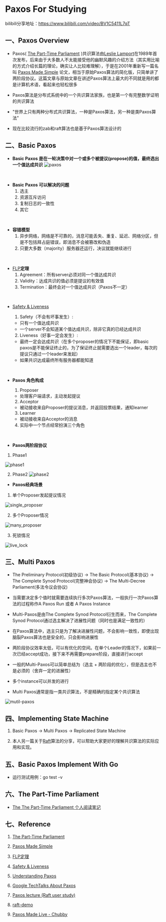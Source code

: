 # Paxos For Studying

bilibili分享地址：https://www.bilibili.com/video/BV1C5411L7qT

## 一、Paxos Overview

* Paxos( [The Part-Time Parliament](http://lamport.azurewebsites.net/pubs/lamport-paxos.pdf) )共识算法由[Leslie Lamport](http://www.lamport.org/)在1989年首次发布，后来由于大多数人不太能接受他的幽默风趣的介绍方法（其实用比喻的方式介绍长篇的理论，确实让人比较难理解），于是在2001年重新写一篇名叫 [Paxos Made Simple](http://lamport.azurewebsites.net/pubs/paxos-simple.pdf) 论文，相当于原始Paxos算法的简化版，只简单讲了两阶段协议。这篇文章与原始文章在讲述Paxos算法上最大的不同就是用的都是计算机术语，看起来也轻松很多

* Paxos算法是分布式系统中的一个共识算法家族，也是第一个有完整数学证明的共识算法

* "世界上只有两种分布式共识算法，一种是Paxos算法，另一种是类Paxos算法"

* 现在比较流行的zab和raft算法也是基于Paxos算法设计的

## 二、Basic Paxos

* **Basic Paxos 是在一轮决策中对一个或多个被提议(propose)的值，最终选出一个值达成共识**
![paxos](./images/paxos.png)
<br/>

* **Basic Paxos 可以解决的问题**
    1. 选主
    2. 资源互斥访问
    3. 复制日志的一致性
    4. 其它
<br/>

* **容错模型**
    1. 异步网络，网络是不可靠的，消息可能丢失、重复、延迟、网络分区，但是不包括拜占庭错误，即消息不会被篡改和伪造
    2. 只要大多数（majority）服务器还运行，决议就能继续进行
<br/>

* [FLP](https://groups.csail.mit.edu/tds/papers/Lynch/jacm85.pdf)**定理**
    1. Agreement：所有server必须对同一个值达成共识
    2. Validity：达成共识的值必须是提议的有效值
    3. Termination：最终会对一个值达成共识（Paxos不一定）
<br/>

* [Safety & Liveness](https://lrita.github.io/images/posts/distribution/safety-and-liveness-properties-a-survey.pdf)

    1. Safety（不会有坏事发生）:
    - 只有一个值达成共识
    - 一个server不会知道某个值达成共识，除非它真的已经达成共识

    2. Liveness（好事一定会发生）: 
    - 最终一定会达成共识（在多个proposer的情况下不能保证，即basic paxos是不能保证终止的，为了保证终止就需要选出一个leader，每次的提议只通过一个leader来发起）
    - 如果共识达成最终所有服务器都能知道
<br/>

* **Paxos 角色构成**

    1. Proposer
    - 处理客户端请求，主动发起提议
    2. Acceptor
    - 被动接收来自Proposer的提议消息，并返回投票结果，通知learner
    3. Learner
    - 被动接收来自Acceptor的消息
    4. 实际中一个节点经常扮演三个角色
<br/>

* **Paxos两阶段协议**

1. Phase1

![phase1](./images/phase1.png)

2. Phase2
![phase2](./images/phase2.png)

* **Paxos经典场景**

1. 单个Proposer发起提议情况

![single_proposer](./images/single_proposer.png)

2. 多个Proposer情况

![many_proposer](./images/many_proposer.png)

3. 死锁情况

![live_lock](./images/live_lock.png)

## 三、Multi Paxos

* The Preliminary Protocol(初级协议) -> The Basic Protocol(基本协议) -> The Complete Synod Protocol(完整神会协议) -> The Multi-Decree Parliament(多法令议会协议)

* 当需要决定多个值时就需要连续执行多次Paxos算法，一般执行一次Paxos算法的过程称作A Paxos Run 或者 A Paxos Instance

* Multi-Paxos是由The Complete Synod Protocol衍生而来，The Complete Synod Protocol通过选主解决了进展性问题（同时也是满足一致性的）

* 在Paxos算法中，选主只是为了解决进展性问题，不会影响一致性，即使出现脑裂Paxos算法也是安全的，只会影响进展性

* 两阶段协议效率太低，可以有优化的空间。在单个Leader的情况下，如果前一次已经accept成功，接下来不再需要prepare阶段，直接进行accept

* 一般的Multi-Paxos可以简单总结为（选主 + 两阶段的优化），但是选主也不是必须的（舍弃一定的进展性）

* 多个instance可以并发的进行

* Multi Paxos通常是指一类共识算法，不是精确的指定某个共识算法

![mutil-paxos](./images/mutil_paxos.png)

## 四、Implementing State Machine

1. Basic Paxos -> Multi Paxos -> Replicated State Machine

2. 本人另一篇关于[Raft](https://github.com/vision9527/raft-demo)算法的分享，可以帮助大家更好的理解共识算法的实际应用和实现。

## 五、Basic Paxos Implement With Go

* 运行测试用例：go test -v

## 六、The Part-Time Parliament

* [The The Part-Time Parliament 个人阅读笔记](https://github.com/vision9527/paxos/blob/main/lamport-paxos-vision9527.pdf)

## 七、Reference

1. [The Part-Time Parliament](http://lamport.azurewebsites.net/pubs/lamport-paxos.pdf)

2. [Paxos Made Simple](http://lamport.azurewebsites.net/pubs/paxos-simple.pdf)

3. [FLP定理](https://groups.csail.mit.edu/tds/papers/Lynch/jacm85.pdf)

4. [Safety & Liveness](https://lrita.github.io/images/posts/distribution/safety-and-liveness-properties-a-survey.pdf)

5. [Understanding Paxos](https://www.cs.rutgers.edu/~pxk/417/notes/paxos.html)

6. [Google TechTalks About Paxos](https://www.youtube.com/watch?v=d7nAGI_NZPk)

7. [Paxos lecture (Raft user study)](https://www.youtube.com/watch?v=JEpsBg0AO6o)

8. [raft-demo](https://github.com/vision9527/raft-demo)

9. [Paxos Made Live - Chubby](https://www.cs.utexas.edu/users/lorenzo/corsi/cs380d/papers/paper2-1.pdf)
